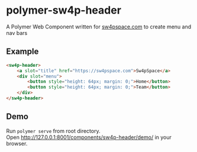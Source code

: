 # polymer-sw4p-header
A Polymer Web Component written for [sw4pspace.com](https://sw4psapce.com) to create menu and nav bars

## Example
```html
<sw4p-header>
    <a slot="title" href="https://sw4pspace.com">Sw4pSpace</a>
    <div slot="menu">
        <button style="height: 64px; margin: 0;">Home</button>
        <button style="height: 64px; margin: 0;">Team</button>
    </div>
</sw4p-header>
```

## Demo
Run `polymer serve` from root directory.  
Open http://127.0.0.1:8001/components/sw4p-header/demo/ in your browser.